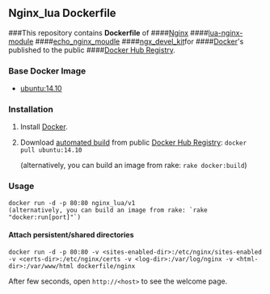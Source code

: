 ## Nginx_lua Dockerfile


###This repository contains **Dockerfile** of
####[Nginx](http://nginx.org/)
####[lua-nginx-module](https://github.com/chaoslawful/lua-nginx-module.git)
####[echo_nginx_moudle](https://github.com/agentzh/echo-nginx-module.git) ####[ngx_devel_kit](https://github.com/simpl/ngx_devel_kit.git)for 
####[Docker](https://www.docker.com/)'s published to the public 
####[Docker Hub Registry](https://registry.hub.docker.com/).


### Base Docker Image

* [ubuntu:14.10](http://dockerfile.github.io/#/ubuntu)


### Installation

1. Install [Docker](https://www.docker.com/).

2. Download [automated build](https://registry.hub.docker.com/u/dockerfile/nginx/) from public [Docker Hub Registry](https://registry.hub.docker.com/): `docker pull ubuntu:14.10`

   (alternatively, you can build an image from rake: `rake docker:build`)


### Usage

    docker run -d -p 80:80 nginx_lua/v1
    (alternatively, you can build an image from rake: `rake "docker:run[port]"`)

#### Attach persistent/shared directories

    docker run -d -p 80:80 -v <sites-enabled-dir>:/etc/nginx/sites-enabled -v <certs-dir>:/etc/nginx/certs -v <log-dir>:/var/log/nginx -v <html-dir>:/var/www/html dockerfile/nginx

After few seconds, open `http://<host>` to see the welcome page.

